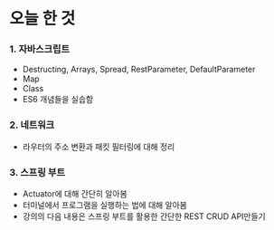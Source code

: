 # 오늘 한 것
### 1. 자바스크립트 
- Destructing, Arrays, Spread, RestParameter, DefaultParameter
- Map
- Class
- ES6 개념들을 실습함

### 2. 네트워크
- 라우터의 주소 변환과 패킷 필터링에 대해 정리

### 3. 스프링 부트
- Actuator에 대해 간단히 알아봄
- 터미널에서 프로그램을 실행하는 법에 대해 알아봄
- 강의의 다음 내용은 스프링 부트를 활용한 간단한 REST CRUD API만들기
